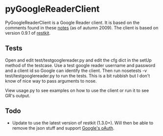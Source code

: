 # pyGoogleReaderClient

PyGoogleReaderClient is a Google Reader client. It is based on the comments found in these <a href="http://code.google.com/p/pyrfeed/wiki/GoogleReaderAPI">notes</a> (as of autumn 2009). The client is based on version 0.9.1 of <a href="http://pypi.python.org/pypi/restkit/">restkit</a>.

## Tests

Open and edit test/testgooglereader.py and edit the cfg dict in the setUp method of the testcase. Use a test google reader username and password and a client id so Google can identify the client. Then run nosetests -v test/testgooglereader.py to run the tests. This is a bit rubbish but I don't know of nice way to pass arguments to nose.

View usage.py to see examples on how to use the client or run it to see GR's output.

## Todo

* Update to use the latest version of restkit (1.3.0+). Will then be able to remove the json stuff and support <a href="http://code.google.com/apis/accounts/docs/OAuthForInstalledApps.html">Google's oAuth</a>.
